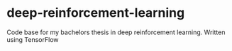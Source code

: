 # deep-reinforcement-learning
Code base for my bachelors thesis in deep reinforcement learning. Written using TensorFlow
